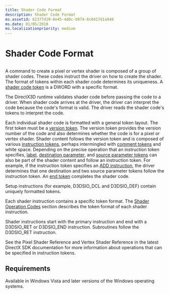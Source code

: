 ```yaml
---
title: Shader Code Format
description: Shader Code Format
ms.assetid: 62377d19-8e45-4d0c-b974-0c0417d1a948
ms.date: 01/05/2018
ms.localizationpriority: medium
---
```


# Shader Code Format


## <span id="ddk_shader_code_format_gg"></span><span id="DDK_SHADER_CODE_FORMAT_GG"></span>


A command to create a pixel or vertex shader is composed of a group of shader codes. These codes instruct the driver on how to create the shader. The format of tokens within each shader code determines its uniqueness. A [shader code token](shader-code-tokens.md) is a DWORD with a specific format.

The DirectX3D runtime validates shader code before passing the code to a driver. When shader code arrives at the driver, the driver can interpret the code because the code's format is valid. The driver reads the shader code's tokens to interpret the code.

Each individual shader code is formatted with a general token layout. The first token must be a [version token](version-token.md). The version token provides the version number of the code and also determines whether the code is for a pixel or vertex shader. Shader content follows the version token and is composed of various [instruction tokens](instruction-token.md), perhaps intermingled with [comment tokens](comment-token.md) and white space. Depending on the precise operation that an instruction token specifies, [label](label-token.md), [destination parameter](destination-parameter-token.md), and [source parameter tokens](source-parameter-token.md) can also be part of the shader content and follow an instruction token. For example, if the instruction token specifies an [ADD instruction](https://docs.microsoft.com/windows-hardware/drivers/ddi/content/d3d9types/ne-d3d9types-_d3dshader_instruction_opcode_type), the driver determines that one destination and two source parameter tokens follow the instruction token. An [end token](end-token.md) completes the shader code.

Setup instructions (for example, D3DSIO\_DCL and D3DSIO\_DEF) contain uniquely formatted tokens.

Each shader instruction contains a specific token format. The [Shader Operation Codes](https://docs.microsoft.com/windows-hardware/drivers/ddi/content/d3d9types/ne-d3d9types-_d3dshader_instruction_opcode_type) section describes the token format of each shader instruction.

Shader instructions start with the primary instruction and end with a D3DSIO\_RET or D3DSIO\_END instruction. Subroutines follow the D3DSIO\_RET instruction.

See the Pixel Shader Reference and Vertex Shader Reference in the latest DirectX SDK documentation for more information about operations that can be specified in instruction tokens.

## <span id="Requirements"></span><span id="requirements"></span><span id="REQUIREMENTS"></span>Requirements


Available in Windows Vista and later versions of the Windows operating systems.

 

 






